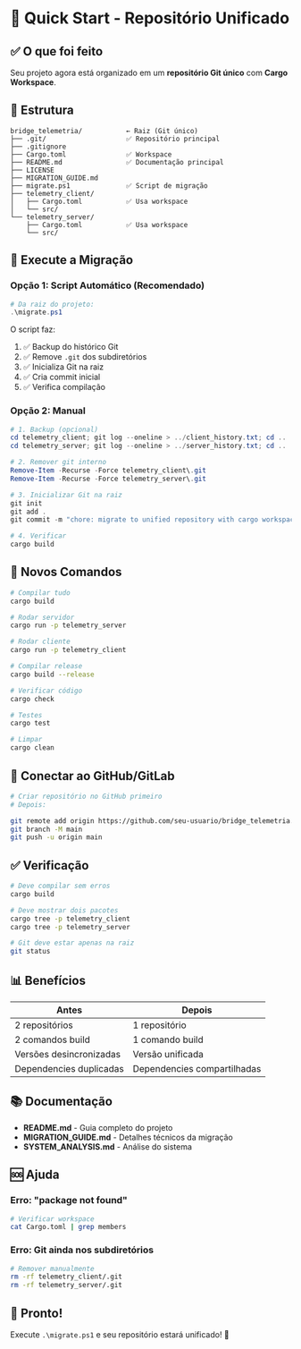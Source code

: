 # 🚀 Quick Start - Repositório Unificado

## ✅ O que foi feito

Seu projeto agora está organizado em um **repositório Git único** com **Cargo Workspace**.

## 📁 Estrutura

```
bridge_telemetria/           ← Raiz (Git único)
├── .git/                    ✅ Repositório principal
├── .gitignore
├── Cargo.toml               ✅ Workspace
├── README.md                ✅ Documentação principal
├── LICENSE
├── MIGRATION_GUIDE.md
├── migrate.ps1              ✅ Script de migração
├── telemetry_client/
│   ├── Cargo.toml           ✅ Usa workspace
│   └── src/
└── telemetry_server/
    ├── Cargo.toml           ✅ Usa workspace
    └── src/
```

## 🔧 Execute a Migração

### Opção 1: Script Automático (Recomendado)

```powershell
# Da raiz do projeto:
.\migrate.ps1
```

O script faz:
1. ✅ Backup do histórico Git
2. ✅ Remove `.git` dos subdiretórios
3. ✅ Inicializa Git na raiz
4. ✅ Cria commit inicial
5. ✅ Verifica compilação

### Opção 2: Manual

```powershell
# 1. Backup (opcional)
cd telemetry_client; git log --oneline > ../client_history.txt; cd ..
cd telemetry_server; git log --oneline > ../server_history.txt; cd ..

# 2. Remover git interno
Remove-Item -Recurse -Force telemetry_client\.git
Remove-Item -Recurse -Force telemetry_server\.git

# 3. Inicializar Git na raiz
git init
git add .
git commit -m "chore: migrate to unified repository with cargo workspace"

# 4. Verificar
cargo build
```

## 🎯 Novos Comandos

```bash
# Compilar tudo
cargo build

# Rodar servidor
cargo run -p telemetry_server

# Rodar cliente
cargo run -p telemetry_client

# Compilar release
cargo build --release

# Verificar código
cargo check

# Testes
cargo test

# Limpar
cargo clean
```

## 🔗 Conectar ao GitHub/GitLab

```bash
# Criar repositório no GitHub primeiro
# Depois:

git remote add origin https://github.com/seu-usuario/bridge_telemetria.git
git branch -M main
git push -u origin main
```

## ✅ Verificação

```bash
# Deve compilar sem erros
cargo build

# Deve mostrar dois pacotes
cargo tree -p telemetry_client
cargo tree -p telemetry_server

# Git deve estar apenas na raiz
git status
```

## 📊 Benefícios

| Antes | Depois |
|-------|--------|
| 2 repositórios | 1 repositório |
| 2 comandos build | 1 comando build |
| Versões desincronizadas | Versão unificada |
| Dependencies duplicadas | Dependencies compartilhadas |

## 📚 Documentação

- **README.md** - Guia completo do projeto
- **MIGRATION_GUIDE.md** - Detalhes técnicos da migração
- **SYSTEM_ANALYSIS.md** - Análise do sistema

## 🆘 Ajuda

### Erro: "package not found"

```bash
# Verificar workspace
cat Cargo.toml | grep members
```

### Erro: Git ainda nos subdiretórios

```bash
# Remover manualmente
rm -rf telemetry_client/.git
rm -rf telemetry_server/.git
```

## 🎉 Pronto!

Execute `.\migrate.ps1` e seu repositório estará unificado! 🚀

